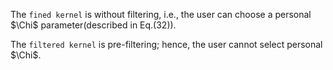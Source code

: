 The ``fined kernel`` is without filtering, i.e., the user can choose a personal $\Chi$ parameter(described in Eq.(32)).

The ``filtered kernel`` is pre-filtering; hence, the user cannot select personal $\Chi$.
